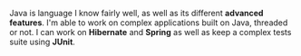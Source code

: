 Java is language I know fairly well, as well as its different **advanced features**. I'm able to work on complex applications built on Java, threaded or not. I can work on **Hibernate** and **Spring** as well as keep a complex tests suite using **JUnit**.
